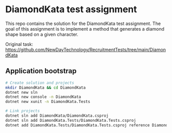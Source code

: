 # DiamondKata test assignment

This repo contains the solution for the DiamondKata test assignment. The goal of this assignment is to implement a method that generates a diamond shape based on a given character.

Original task: https://github.com/NewDayTechnology/RecruitmentTests/tree/main/DiamondKata

## Application bootstrap

```bash
# Create solution and projects
mkdir DiamondKata && cd DiamondKata
dotnet new sln
dotnet new console -n DiamondKata
dotnet new xunit -n DiamondKata.Tests

# Link projects
dotnet sln add DiamondKata/DiamondKata.csproj
dotnet sln add DiamondKata.Tests/DiamondKata.Tests.csproj
dotnet add DiamondKata.Tests/DiamondKata.Tests.csproj reference DiamondKata/DiamondKata.csproj
```
